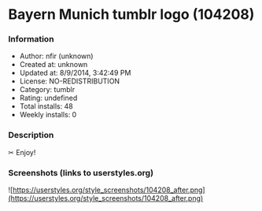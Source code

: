 # Bayern Munich tumblr logo (104208)

### Information
- Author: nfir (unknown)
- Created at: unknown
- Updated at: 8/9/2014, 3:42:49 PM
- License: NO-REDISTRIBUTION
- Category: tumblr
- Rating: undefined
- Total installs: 48
- Weekly installs: 0


### Description
✂ Enjoy!


### Screenshots (links to userstyles.org)
![https://userstyles.org/style_screenshots/104208_after.png](https://userstyles.org/style_screenshots/104208_after.png)


